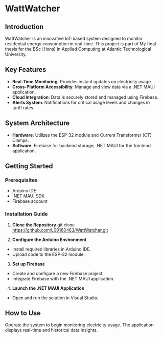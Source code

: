 # WattWatcher

## Introduction
WattWatcher is an innovative IoT-based system designed to monitor residential energy consumption in real-time. This project is part of My final thesis for the BSc (Hons) in Applied Computing at Atlantic Technological University.

## Key Features
- **Real-Time Monitoring**: Provides instant updates on electricity usage.
- **Cross-Platform Accessibility**: Manage and view data via a .NET MAUI application.
- **Cloud Integration**: Data is securely stored and managed using Firebase.
- **Alerts System**: Notifications for critical usage levels and changes in tariff rates.

## System Architecture
- **Hardware**: Utilizes the ESP-32 module and Current Transformer (CT) Clamps.
- **Software**: Firebase for backend storage; .NET MAUI for the frontend application.

## Getting Started
### Prerequisites
- Arduino IDE
- .NET MAUI SDK
- Firebase account

### Installation Guide
1. **Clone the Repository**
git clone https://github.com/L00160463/WattWatcher.git

2. **Configure the Arduino Environment**
- Install required libraries in Arduino IDE.
- Upload code to the ESP-32 module.
3. **Set up Firebase**
- Create and configure a new Firebase project.
- Integrate Firebase with the .NET MAUI application.
4. **Launch the .NET MAUI Application**
- Open and run the solution in Visual Studio.

## How to Use
Operate the system to begin monitoring electricity usage. The application displays real-time and historical data insights.

